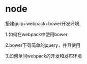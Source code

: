 # node
搭建gulp+webpack+bower开发环境

1.如何在webpack中使用bower

2.bower下载简单的jquery，并且使用

3.如何单间webpack的开发和发布环境

